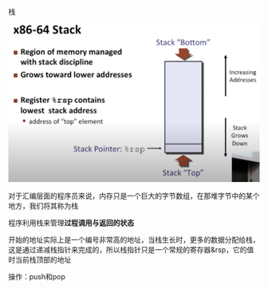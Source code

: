 栈

![image-20230307071538239](image/image-20230307071538239.png)

对于汇编层面的程序员来说，内存只是一个巨大的字节数组，在那堆字节中的某个地方，我们将其称为栈

程序利用栈来管理**过程调用与返回的状态**

开始的地址实际上是一个编号非常高的地址，当栈生长时，更多的数据分配给栈，这是通过递减栈指针来完成的，所以栈指针只是一个常规的寄存器&rsp，它的值时当前栈顶部的地址

操作：push和pop